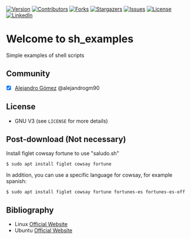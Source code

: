 [![Version][version-shield]][version-url]
[![Contributors][contributors-shield]][contributors-url]
[![Forks][forks-shield]][forks-url]
[![Stargazers][stars-shield]][stars-url]
[![Issues][issues-shield]][issues-url]
[![License][license-shield]][license-url]
[![LinkedIn][linkedin-shield]][linkedin-url]

# Welcome to sh_examples
Simple examples of shell scripts

## Community
- [x] [Alejandro Gómez](https://github.com/alejandrogm90) @alejandrogm90

## License 
* GNU V3 (see `LICENSE` for more details)

## Post-download (Not necessary)
Install figlet cowsay fortune to use "saludo.sh"
```shell
$ sudo apt install figlet cowsay fortune
```
In addition, you can use a specific language for cowsay, for example spanish:
```shell
$ sudo apt install figlet cowsay fortune fortunes-es fortunes-es-off
```

## Bibliography ##
- Linux [Official Website](https://www.linux.org/)
- Ubuntu [Official Website](https://ubuntu.com/)

[version-shield]: https://img.shields.io/badge/version-1.0-blue?style=for-the-badge
[contributors-shield]: https://img.shields.io/github/contributors/alejandrogm90/sh_examples.svg?style=for-the-badge
[forks-shield]: https://img.shields.io/github/forks/alejandrogm90/sh_examples.svg?style=for-the-badge
[stars-shield]: https://img.shields.io/github/stars/alejandrogm90/sh_examples.svg?style=for-the-badge
[issues-shield]: https://img.shields.io/github/issues/alejandrogm90/sh_examples.svg?style=for-the-badge
[license-shield]: https://img.shields.io/github/license/alejandrogm90/sh_examples.svg?style=for-the-badge
[linkedin-shield]: https://img.shields.io/badge/-LinkedIn-black.svg?style=for-the-badge&logo=linkedin&colorB=555

[version-url]: https://github.com/alejandrogm90/sh_examples/
[contributors-url]: https://github.com/alejandrogm90/sh_examples/graphs/contributors
[forks-url]: https://github.com/alejandrogm90/sh_examples/network/members
[stars-url]: https://github.com/alejandrogm90/sh_examples/stargazers
[issues-url]: https://github.com/alejandrogm90/sh_examples/issues
[license-url]: https://github.com/alejandrogm90/sh_examples/blob/master/LICENSE.txt
[linkedin-url]: https://www.linkedin.com/in/alejandro-g-762869129/

